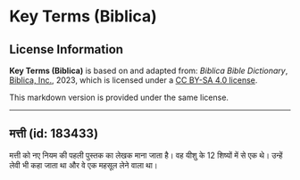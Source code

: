 # Key Terms (Biblica)

## License Information

**Key Terms (Biblica)** is based on and adapted from: _Biblica Bible Dictionary_, [Biblica, Inc.](https://www.biblica.com/), 2023, which is licensed under a [CC BY-SA 4.0 license](https://creativecommons.org/licenses/by-sa/4.0/legalcode.en).

This markdown version is provided under the same license.



--------------------------------

## मत्ती (id: 183433)

मत्ती को नए नियम की पहली पुस्तक का लेखक माना जाता है। वह यीशु के 12 शिष्यों में से एक थे। उन्हें लेवी भी कहा जाता था और वे एक महसूल लेने वाला था। 


